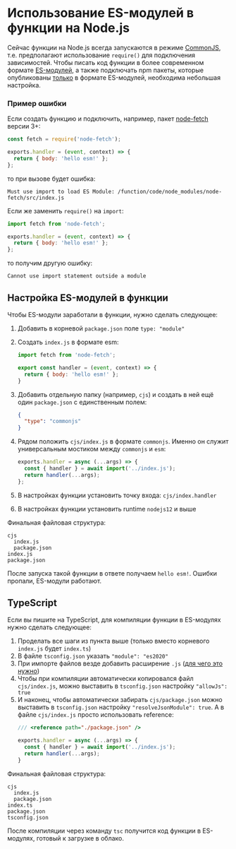 # Использование ES-модулей в функции на Node.js

Сейчас функции на Node.js всегда запускаются в режиме [CommonJS](https://nodejs.org/docs/latest/api/modules.html#modules-commonjs-modules), 
т.е. предполагают использование `require()` для подключения зависимостей.
Чтобы писать код функции в более современном формате [ES-модулей](https://nodejs.org/docs/latest-v17.x/api/esm.html#modules-ecmascript-modules), 
а также подключать npm пакеты, которые опубликованы [только](https://gist.github.com/sindresorhus/a39789f98801d908bbc7ff3ecc99d99c) в формате ES-модулей,
необходима небольшая настройка.

### Пример ошибки
Если создать функцию и подключить, например, пакет [node-fetch](https://www.npmjs.com/package/node-fetch) версии 3+:
```js
const fetch = require('node-fetch');

exports.handler = (event, context) => { 
  return { body: 'hello esm!' };
};
```
то при вызове будет ошибка:
```
Must use import to load ES Module: /function/code/node_modules/node-fetch/src/index.js
```

Если же заменить `require()` на `import`:
```js
import fetch from 'node-fetch';

exports.handler = (event, context) => { 
  return { body: 'hello esm!' };
};
```
то получим другую ошибку:
```
Cannot use import statement outside a module
```

## Настройка ES-модулей в функции
Чтобы ES-модули заработали в функции, нужно сделать следующее:

1. Добавить в корневой `package.json` поле `type: "module"` 
2. Создать `index.js` в формате esm:
   ```js
   import fetch from 'node-fetch';
   
   export const handler = (event, context) => { 
     return { body: 'hello esm!' };
   }
   ```

3. Добавить отдельную папку (например, `cjs`) и создать в ней ещё один `package.json` с единственным полем:
   ```json
   {
     "type": "commonjs"
   }
   ```
4. Рядом положить `cjs/index.js` в формате `commonjs`. Именно он служит универсальным мостиком между `commonjs` и `esm`:
   ```js
   exports.handler = async (...args) => {
     const { handler } = await import('../index.js');
     return handler(...args);
   };
   ```
6. В настройках функции установить точку входа: `cjs/index.handler`
7. В настройках функции установить runtime `nodejs12` и выше

Финальная файловая структура:
```
cjs
  index.js
  package.json
index.js
package.json
```

После запуска такой функции в ответе получаем `hello esm!`. Ошибки пропали, ES-модули работают.

## TypeScript
Если вы пишите на TypeScript, для компиляции функции в ES-модулях нужно сделать следующее:

1. Проделать все шаги из пункта выше (только вместо корневого `index.js` будет `index.ts`) 
2. В файле `tsconfig.json` указать `"module": "es2020"` 
3. При импорте файлов везде добавить расширение `.js` ([для чего это нужно](https://github.com/microsoft/TypeScript/issues/16577#issuecomment-754941937))
4. Чтобы при компиляции автоматически копировался файл `cjs/index.js`, можно выставить в `tsconfig.json` настройку `"allowJs": true`
5. И наконец, чтобы автоматически забирать `cjs/package.json` можно выставить в `tsconfig.json` настройку `"resolveJsonModule": true`. 
А в файле `cjs/index.js` просто использовать reference:
   ```js
   /// <reference path="./package.json" />

   exports.handler = async (...args) => {
     const { handler } = await import('../index.js');
     return handler(...args);
   }
   ```

Финальная файловая структура:
```
cjs
  index.js
  package.json
index.ts
package.json
tsconfig.json
```

После компиляции через команду `tsc` получится код функции в ES-модулях, готовый к загрузке в облако.
